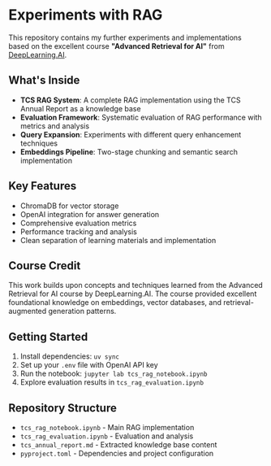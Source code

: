 # Experiments with RAG

This repository contains my further experiments and implementations based on the excellent course **"Advanced Retrieval for AI"** from [DeepLearning.AI](https://learn.deeplearning.ai/courses/advanced-retrieval-for-ai).

## What's Inside

- **TCS RAG System**: A complete RAG implementation using the TCS Annual Report as a knowledge base
- **Evaluation Framework**: Systematic evaluation of RAG performance with metrics and analysis
- **Query Expansion**: Experiments with different query enhancement techniques
- **Embeddings Pipeline**: Two-stage chunking and semantic search implementation

## Key Features

- ChromaDB for vector storage
- OpenAI integration for answer generation
- Comprehensive evaluation metrics
- Performance tracking and analysis
- Clean separation of learning materials and implementation

## Course Credit

This work builds upon concepts and techniques learned from the Advanced Retrieval for AI course by DeepLearning.AI. The course provided excellent foundational knowledge on embeddings, vector databases, and retrieval-augmented generation patterns.

## Getting Started

1. Install dependencies: `uv sync`
2. Set up your `.env` file with OpenAI API key
3. Run the notebook: `jupyter lab tcs_rag_notebook.ipynb`
4. Explore evaluation results in `tcs_rag_evaluation.ipynb`

## Repository Structure

- `tcs_rag_notebook.ipynb` - Main RAG implementation
- `tcs_rag_evaluation.ipynb` - Evaluation and analysis
- `tcs_annual_report.md` - Extracted knowledge base content
- `pyproject.toml` - Dependencies and project configuration